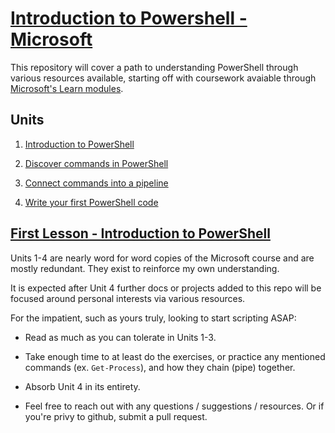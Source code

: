 # [Introduction to Powershell - Microsoft](https://docs.microsoft.com/en-us/learn/modules/introduction-to-powershell/1-introduction)

This repository will cover a path to understanding PowerShell through various resources available, starting off with coursework avaiable through 
[Microsoft's Learn modules](https://docs.microsoft.com/en-us/learn/browse/?terms=powershell&levels=beginner).

## Units

 1. [Introduction to PowerShell](docs/1_Introduction-to-PowerShell.md)

2. [Discover commands in PowerShell](docs/2_Discover-commands-in-PowerShell.md)

3. [Connect commands into a pipeline](docs/3_Connect-commands-into-a-pipeline.md)

4. [Write your first PowerShell code](docs/4_Write-your-first-PowerShell-code.md)

## [First Lesson - Introduction to PowerShell](/docs/1_Introduction-to-PowerShell.md) </br>

Units 1-4 are nearly word for word copies of the Microsoft course and are mostly redundant. They exist to reinforce my own understanding.  

It is expected after Unit 4 further docs or projects added to this repo will be focused around personal interests via various resources.  

For the impatient, such as yours truly, looking to start scripting ASAP: </br>
* Read as much as you can tolerate in Units 1-3. 

* Take enough time to at least do the exercises, or practice any mentioned commands (ex. `Get-Process`), and how they chain (pipe) together. 
* Absorb Unit 4 in its entirety.  
* Feel free to reach out with any questions / suggestions / resources. Or if you're privy to github, submit a pull request. 